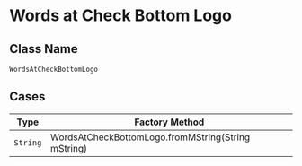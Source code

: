 
# Words at Check Bottom Logo

## Class Name

`WordsAtCheckBottomLogo`

## Cases

| Type | Factory Method |
|  --- | --- |
| `String` | WordsAtCheckBottomLogo.fromMString(String mString) |

